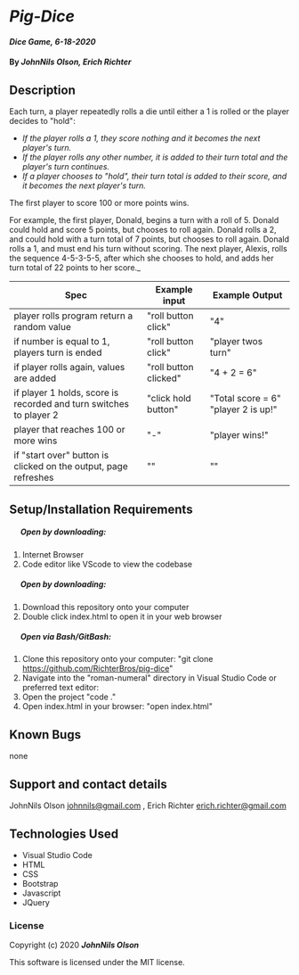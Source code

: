 # _Pig-Dice_

#### _Dice Game, 6-18-2020_

#### By _**JohnNils Olson, Erich Richter**_

## Description

Each turn, a player repeatedly rolls a die until either a 1 is rolled or the player decides to "hold":

* _If the player rolls a 1, they score nothing and it becomes the next player's turn._
* _If the player rolls any other number, it is added to their turn total and the player's turn continues._
* _If a player chooses to "hold", their turn total is added to their score, and it becomes the next player's turn._

The first player to score 100 or more points wins.

For example, the first player, Donald, begins a turn with a roll of 5. Donald could hold and score 5 points, but chooses to roll again. Donald rolls a 2, and could hold with a turn total of 7 points, but chooses to roll again. Donald rolls a 1, and must end his turn without scoring. The next player, Alexis, rolls the sequence 4-5-3-5-5, after which she chooses to hold, and adds her turn total of 22 points to her score._

| Spec| Example input | Example Output
| ----------- | ----------- | ----------- |
| player rolls program return a random value | "roll button click" | "4" |
| if number is equal to 1, players turn is ended | "roll button click" | "player twos turn" |
| if player rolls again, values are added | "roll button clicked" | "4 + 2 = 6" |
| if player 1 holds, score is recorded and turn switches to player 2 | "click hold button" | "Total score = 6" "player 2 is up!" |
| player that reaches 100 or more wins | "-" |"player wins!"
| if "start over" button is clicked on the output, page refreshes | "" | "" |










## Setup/Installation Requirements

##### &nbsp;&nbsp;&nbsp;&nbsp;&nbsp;&nbsp;Open by downloading:
1. Internet Browser
2. Code editor like VScode to view the codebase

##### &nbsp;&nbsp;&nbsp;&nbsp;&nbsp;&nbsp;Open by downloading:

1. Download this repository onto your computer
2. Double click index.html to open it in your web browser

##### &nbsp;&nbsp;&nbsp;&nbsp;&nbsp;&nbsp;Open via Bash/GitBash:

1. Clone this repository onto your computer:
    "git clone https://github.com/RichterBros/pig-dice"
2. Navigate into the "roman-numeral" directory in Visual Studio Code or preferred text editor:
3. Open the project
    "code ."
3. Open index.html in your browser:
    "open index.html"

## Known Bugs

none

## Support and contact details

JohnNils Olson johnnils@gmail.com ,   Erich Richter erich.richter@gmail.com

## Technologies Used

* Visual Studio Code
* HTML
* CSS
* Bootstrap
* Javascript
* JQuery

### License

Copyright (c) 2020 **_JohnNils Olson_**

This software is licensed under the MIT license.
